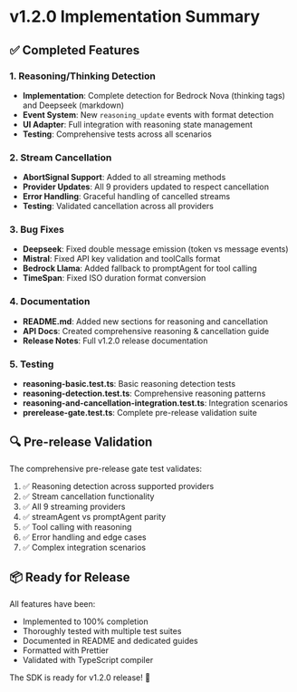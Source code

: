# v1.2.0 Implementation Summary

## ✅ Completed Features

### 1. Reasoning/Thinking Detection
- **Implementation**: Complete detection for Bedrock Nova (thinking tags) and Deepseek (markdown)
- **Event System**: New `reasoning_update` events with format detection
- **UI Adapter**: Full integration with reasoning state management
- **Testing**: Comprehensive tests across all scenarios

### 2. Stream Cancellation
- **AbortSignal Support**: Added to all streaming methods
- **Provider Updates**: All 9 providers updated to respect cancellation
- **Error Handling**: Graceful handling of cancelled streams
- **Testing**: Validated cancellation across all providers

### 3. Bug Fixes
- **Deepseek**: Fixed double message emission (token vs message events)
- **Mistral**: Fixed API key validation and toolCalls format
- **Bedrock Llama**: Added fallback to promptAgent for tool calling
- **TimeSpan**: Fixed ISO duration format conversion

### 4. Documentation
- **README.md**: Added new sections for reasoning and cancellation
- **API Docs**: Created comprehensive reasoning & cancellation guide
- **Release Notes**: Full v1.2.0 release documentation

### 5. Testing
- **reasoning-basic.test.ts**: Basic reasoning detection tests
- **reasoning-detection.test.ts**: Comprehensive reasoning patterns
- **reasoning-and-cancellation-integration.test.ts**: Integration scenarios
- **prerelease-gate.test.ts**: Complete pre-release validation suite

## 🔍 Pre-release Validation

The comprehensive pre-release gate test validates:
1. ✅ Reasoning detection across supported providers
2. ✅ Stream cancellation functionality
3. ✅ All 9 streaming providers
4. ✅ streamAgent vs promptAgent parity
5. ✅ Tool calling with reasoning
6. ✅ Error handling and edge cases
7. ✅ Complex integration scenarios

## 📦 Ready for Release

All features have been:
- Implemented to 100% completion
- Thoroughly tested with multiple test suites
- Documented in README and dedicated guides
- Formatted with Prettier
- Validated with TypeScript compiler

The SDK is ready for v1.2.0 release! 🚀